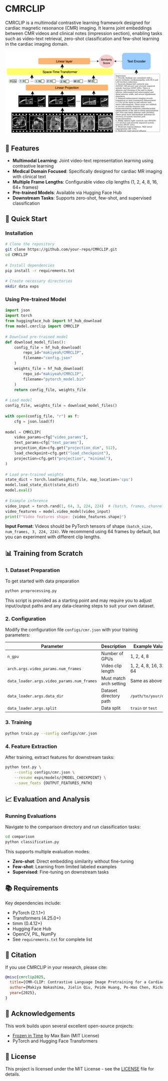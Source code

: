 # CMRCLIP

CMRCLIP is a multimodal contrastive learning framework designed for cardiac magnetic resonance (CMR) imaging. It learns joint embeddings between CMR videos and clinical notes (impression section), enabling tasks such as video-text retrieval, zero-shot classification and few-shot learning in the cardiac imaging domain.

![CMRCLIP Model Overview](figs/overview.png)

## 🌟 Features

- **Multimodal Learning**: Joint video-text representation learning using contrastive learning
- **Medical Domain Focused**: Specifically designed for cardiac MR imaging with clinical text
- **Multiple Frame Lengths**: Configurable video clip lengths (1, 2, 4, 8, 16, 64+ frames)
- **Pre-trained Models**: Available via Hugging Face Hub
- **Downstream Tasks**: Supports zero-shot, few-shot, and supervised classification

## 🚀 Quick Start

### Installation

```bash
# Clone the repository
git clone https://github.com/your-repo/CMRCLIP.git
cd CMRCLIP

# Install dependencies
pip install -r requirements.txt

# Create necessary directories
mkdir data exps
```

### Using Pre-trained Model

```python
import json
import torch
from huggingface_hub import hf_hub_download
from model.cmrclip import CMRCLIP

# Download pre-trained model
def download_model_files():
    config_file = hf_hub_download(
        repo_id="makiyeah/CMRCLIP",
        filename="config.json"
    )
    weights_file = hf_hub_download(
        repo_id="makiyeah/CMRCLIP", 
        filename="pytorch_model.bin"
    )
    return config_file, weights_file

# Load model
config_file, weights_file = download_model_files()

with open(config_file, "r") as f:
    cfg = json.load(f)

model = CMRCLIP(
    video_params=cfg["video_params"],
    text_params=cfg["text_params"],
    projection_dim=cfg.get("projection_dim", 512),
    load_checkpoint=cfg.get("load_checkpoint"),
    projection=cfg.get("projection", "minimal"),
)

# Load pre-trained weights
state_dict = torch.load(weights_file, map_location='cpu')
model.load_state_dict(state_dict)
model.eval()

# Example inference
video_input = torch.rand(1, 64, 3, 224, 224)  # (batch, frames, channels, height, width)
video_features = model.video_model(video_input)
print(f"Video features shape: {video_features.shape}")
```

**Input Format**: Videos should be PyTorch tensors of shape `(batch_size, num_frames, 3, 224, 224)`. We recommend using 64 frames by default, but you can experiment with different clip lengths.

## 📊 Training from Scratch

### 1. Dataset Preparation
To get started with data preparation
```bash
python preprocessing.py
```
This script is provided as a starting point and may require you to adjust input/output paths and any data‐cleaning steps to suit your own dataset.


### 2. Configuration
Modify the configuration file `configs/cmr.json` with your training parameters:

| Parameter | Description | Example Values |
|-----------|-------------|----------------|
| `n_gpu` | Number of GPUs | 1, 2, 4, 8 |
| `arch.args.video_params.num_frames` | Video clip length | 1, 2, 4, 8, 16, 32, 64 |
| `data_loader.args.video_params.num_frames` | Must match arch setting | Same as above |
| `data_loader.args.data_dir` | Dataset directory path | `/path/to/your/data` |
| `data_loader.args.split` | Data split | `train` or `test` |

### 3. Training
```bash
python train.py --config configs/cmr.json
```

### 4. Feature Extraction
After training, extract features for downstream tasks:

```bash
python test.py \
    --config configs/cmr.json \
    --resume exps/models/{MODEL_CHECKPOINT} \
    --save_feats {OUTPUT_FEATURES_PATH}
```

## 📈 Evaluation and Analysis

### Running Evaluations
Navigate to the comparison directory and run classification tasks:

```bash
cd comparison
python classification.py
```

This supports multiple evaluation modes:
- **Zero-shot**: Direct embedding similarity without fine-tuning
- **Few-shot**: Learning from limited labeled examples
- **Supervised**: Fine-tuning on downstream tasks


## 📚 Requirements

Key dependencies include:
- PyTorch (2.1.1+)
- Transformers (4.25.0+)
- timm (0.4.12+)
- Hugging Face Hub
- OpenCV, PIL, NumPy
- See `requirements.txt` for complete list


## 📖 Citation

If you use CMRCLIP in your research, please cite:

```bibtex
@misc{cmrclip2025,
  title={CMR-CLIP: Contrastive Language Image Pretraining for a Cardiac Magnetic Resonance Image Embedding with Zero-shot Capabilities},
  author={Makiya Nakashima, Jielin Qiu, Peide Huang, Po-Hao Chen, Richard Grimm, Christopher Nguyen, Byung-Hak Kim, Ding Zhao, Deborah Kwon, David Chen},
  year={2025},
}
```

## 🙏 Acknowledgements

This work builds upon several excellent open-source projects:

- [Frozen in Time](https://github.com/m-bain/frozen-in-time) by Max Bain (MIT License)
- PyTorch and Hugging Face Transformers

## 📄 License

This project is licensed under the MIT License - see the [LICENSE](LICENSE) file for details.